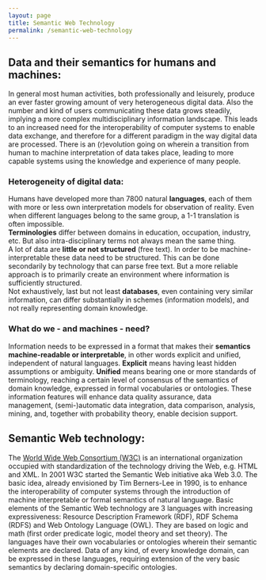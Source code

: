 ```yaml
---
layout: page
title: Semantic Web Technology
permalink: /semantic-web-technology
---
```


## Data and their semantics for humans and machines:
In general most human activities, both professionally and leisurely, produce an ever faster growing amount of very heterogeneous digital data. Also the number and kind of users communicating these data grows steadily, implying a more complex multidisciplinary information landscape. This leads to an increased need for the interoperability of computer systems to enable data exchange, and therefore for a different paradigm in the way digital data are processed. There is an (r)evolution going on wherein a transition from human to machine interpretation of data takes place, leading to more capable systems using the knowledge and experience of many people.

### Heterogeneity of digital data:
Humans have developed more than 7800 natural **languages**, each of them with more or less own interpretation models for observation of reality. Even when different languages belong to the same group, a 1-1 translation is often impossible.  
**Terminologies** differ between domains in education, occupation, industry, etc. But also intra-disciplinary terms not always mean the same thing.  
A lot of data are **little or not structured** (free text). In order to be machine-interpretable these data need to be structured. This can be done secondarily by technology that can parse free text. But a more reliable approach is to primarily create an environment where information is sufficiently structured.  
Not exhaustively, last but not least **databases**, even containing very similar information, can differ substantially in schemes (information models), and not really representing domain knowledge.

### What do we - and machines - need?
Information needs to be expressed in a format that makes their **semantics machine-readable or interpretable**, in other words explicit and unified, independent of natural languages. **Explicit** means having least hidden assumptions or ambiguity. **Unified** means bearing one or more standards of terminology, reaching a certain level of consensus of the semantics of domain knowledge, expressed in formal vocabularies or ontologies. These information features will enhance data quality assurance, data management, (semi-)automatic data integration, data comparison, analysis, mining, and, together with probability theory, enable decision support.

## Semantic Web technology:
The [World Wide Web Consortium (W3C)](https://www.w3.org/) is an international organization occupied with standardization of the technology driving the Web, e.g. HTML and XML. In 2001 W3C started the Semantic Web initiative aka Web 3.0. The basic idea, already envisioned by Tim Berners-Lee in 1990, is to enhance the interoperability of computer systems through the introduction of machine interpretable or formal semantics of natural language. Basic elements of the Semantic Web technology are 3 languages with increasing expressiveness: Resource Description Framework (RDF), RDF Schema (RDFS) and Web Ontology Language (OWL). They are based on logic and math (first order predicate logic, model theory and set theory). The languages have their own vocabularies or ontologies wherein their semantic elements are declared. Data of any kind, of every knowledge domain, can be expressed in these languages, requiring extension of the very basic semantics by declaring domain-specific ontologies.